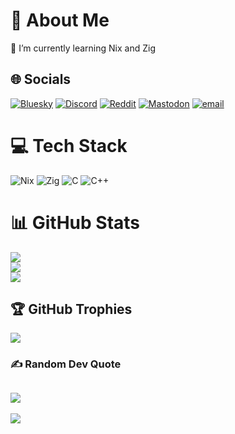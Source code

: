 # 💫 About Me
🌱 I’m currently learning Nix and Zig

## 🌐 Socials
[![Bluesky](https://img.shields.io/badge/bluesky-0285FF?style=for-the-badge&logo=bluesky&logoColor=%23FFFFFF)](https://bsky.app/profile/voxi0)
[![Discord](https://img.shields.io/badge/Discord-%237289DA.svg?logo=discord&logoColor=white)](https://discord.gg/1016332310741799054)
[![Reddit](https://img.shields.io/badge/Reddit-%23FF4500.svg?logo=Reddit&logoColor=white)](https://reddit.com/user/derpJava) 
[![Mastodon](https://img.shields.io/badge/-MASTODON-%232B90D9?logo=mastodon&logoColor=white)](https://mastodon.social/@voxi0)
[![email](https://img.shields.io/badge/Email-D14836?logo=gmail&logoColor=white)](mailto:alif200099@gmail.com) 

# 💻 Tech Stack
![Nix](https://img.shields.io/badge/NIX-5277C3.svg?style=for-the-badge&logo=NixOS&logoColor=white) ![Zig](https://img.shields.io/badge/Zig-%23F7A41D.svg?style=for-the-badge&logo=zig&logoColor=white)
![C](https://img.shields.io/badge/c-%2300599C.svg?style=for-the-badge&logo=c&logoColor=white)
![C++](https://img.shields.io/badge/c++-%2300599C.svg?style=for-the-badge&logo=c%2B%2B&logoColor=white)

# 📊 GitHub Stats
![](https://github-readme-stats.vercel.app/api?username=Voxi0&theme=dark&hide_border=false&include_all_commits=true&count_private=true)<br/>
![](https://nirzak-streak-stats.vercel.app/?user=Voxi0&theme=dark&hide_border=false)<br/>
![](https://github-readme-stats.vercel.app/api/top-langs/?username=Voxi0&theme=dark&hide_border=false&include_all_commits=true&count_private=true&layout=compact)

## 🏆 GitHub Trophies
![](https://github-profile-trophy.vercel.app/?username=Voxi0&theme=tokyonight&no-frame=false&no-bg=false&margin-w=4)

### ✍️ Random Dev Quote
![](https://quotes-github-readme.vercel.app/api?type=horizontal&theme=radical)
---
[![](https://visitcount.itsvg.in/api?id=Voxi0&icon=4&color=4)](https://visitcount.itsvg.in)

<!-- Proudly created with GPRM ( https://gprm.itsvg.in ) -->
